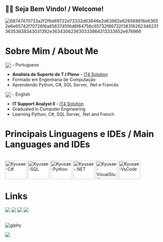 ## ✌🏽 Seja Bem Vindo! / Welcome!

![68747470733a2f2f6d69722d73332d63646e2d63662e626568616e63652e6e65742f70726f6a6563745f6d6f64756c65732f66732f3831626234623136353638343031392e363430623630333864313333652e676966](https://user-images.githubusercontent.com/85590416/233452086-84544aa9-bb93-4e3a-ba03-c71c504057d7.gif)

# Sobre Mim / About Me 

<img align="left" src="https://user-images.githubusercontent.com/85590416/231555572-d2d0483e-11e3-4aaa-be13-c92b86381483.png" height="20" width="20"/> - Portuguese
- **Analista de Suporte de T.I Pleno** - [IT4 Solution](https://www.it4solution.com.br/)
- Formado em Engenharia de Computação <br>
- Aprendendo Python, C#, SQL Server, .Net e Francês <br>

<img align="left" src="https://user-images.githubusercontent.com/85590416/231556123-2e60f986-9631-41d1-b0f2-1f582088ed96.png" height="20" width="20"/> - English
- **IT Support Analyst II** - [IT4 Solution](https://www.it4solution.com.br/)
- Graduated in Computer Engineering <br>
- Learning Python, C#, SQL Server, .Net and French <br>

# Principais Linguagens e IDEs / Main Languages and IDEs

<div style="display: inline_block"><br>
  <img align="center" alt="Kyusae-C#" height="60" width="70" src="https://cdn.jsdelivr.net/gh/devicons/devicon/icons/csharp/csharp-original.svg">
  <img align="center" alt="Kyusae-SQL" height="60" width="70" src="https://img.icons8.com/color/256/microsoft-sql-server.png">
  <img align="center" alt="Kyusae-Python" height="60" width="70" src="https://cdn.jsdelivr.net/gh/devicons/devicon/icons/python/python-original-wordmark.svg">
  <img align="center" alt="Kyusae-.NET" height="60" width="70" src="https://cdn.jsdelivr.net/gh/devicons/devicon/icons/dotnetcore/dotnetcore-original.svg">
  <img align="center" alt="Kyusae-VisualStudio" height="60" width="70" src="https://cdn.jsdelivr.net/gh/devicons/devicon/icons/visualstudio/visualstudio-plain.svg">
  <img align="center" alt="Kyusae-VsCode" height="60" width="70" src="https://cdn.jsdelivr.net/gh/devicons/devicon/icons/vscode/vscode-original.svg">
 </div>
 
 # Links
 
 <div>
   <a href="mailto:gui-oliveirasantos@hotmail.com" target="_blank"><img src="https://img.shields.io/badge/Gmail-D14836?style=for-the-badge&logo=gmail&logoColor=white" target="_blank"></a>
   <a href="https://www.linkedin.com/in/guilherme-henrique-oliveira-santos/" target="_blank"><img src="https://img.shields.io/badge/LinkedIn-0077B5?style=for-the-badge&logo=linkedin&logoColor=white" target="_blank"></a>
   <a href="https://www.instagram.com/kyusae__" target="_blank"><img src="https://img.shields.io/badge/Instagram-E4405F?style=for-the-badge&logo=instagram&logoColor=white" target="_blank"></a>
   <a href="https://www.discord.gg/Kyusae#6432" target="_blank"><img src="https://img.shields.io/badge/Discord-7289DA?style=for-the-badge&logo=discord&logoColor=white" target="_blank"></a>
 
 </div>
<br> 

![giphy](https://user-images.githubusercontent.com/85590416/231837628-3775016a-4739-46d5-a25e-8577f705cb57.gif)

![](https://komarev.com/ghpvc/?username=Kyusae&color=006bed)
